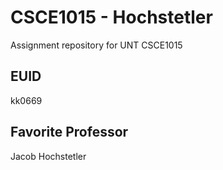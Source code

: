 # CSCE1015 - Hochstetler
Assignment repository for UNT CSCE1015
## EUID
kk0669
## Favorite Professor
Jacob Hochstetler

